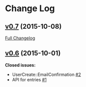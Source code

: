# Change Log

## [v0.7](https://github.com/maxkaplan/tenant-application/tree/v0.7) (2015-10-08)
[Full Changelog](https://github.com/maxkaplan/tenant-application/compare/v0.6...v0.7)

## [v0.6](https://github.com/maxkaplan/tenant-application/tree/v0.6) (2015-10-01)
**Closed issues:**

- UserCreate::EmailConfirmation [\#2](https://github.com/maxkaplan/tenant-application/issues/2)
- API for entries [\#1](https://github.com/maxkaplan/tenant-application/issues/1)

